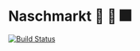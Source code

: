 # Naschmarkt :rocket: :cake: :fireworks:

[![Build Status](https://travis-ci.org/TeachForAustria/Naschmarkt.svg?branch=master)](https://travis-ci.org/TeachForAustria/Naschmarkt)
